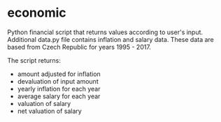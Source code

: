 # economic
Python  financial script that returns values according to user's input. 
Additional data.py file contains inflation and salary data. These data are 
based from Czech Republic for years 1995 - 2017. 

The script returns:
- amount adjusted for inflation
- devaluation of input amount
- yearly inflation for each year
- average salary for each year
- valuation of salary
- net valuation of salary 



